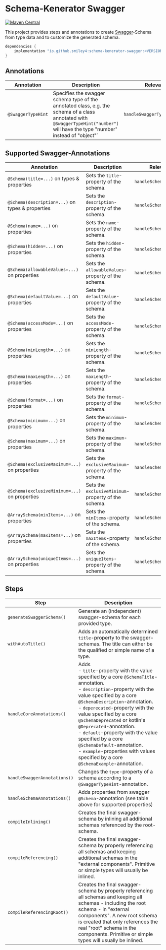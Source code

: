 # Schema-Kenerator Swagger

[![Maven Central](https://maven-badges.herokuapp.com/maven-central/io.github.smiley4/schema-kenerator-swagger/badge.svg)](https://maven-badges.herokuapp.com/maven-central/io.github.smiley4/schema-kenerator-swagger)

This project provides steps and annotations to create [Swagger](https://github.com/swagger-api/swagger-parser)-Schema
from type data and to customize the generated schema.

```kotlin
dependencies {
    implementation "io.github.smiley4:schema-kenerator-swagger:<VERSION>"
}
```

## Annotations

| Annotation         | Description                                                                                                                                                                       | Relevant Steps                    |
|--------------------|-----------------------------------------------------------------------------------------------------------------------------------------------------------------------------------|-----------------------------------|
| `@SwaggerTypeHint` | Specifies the swagger schema type of the annotated class, e.g. the schema of a class annotated with `@SwaggerTypeHint("number")` will have the type "number" instead of "object"` | `handleSwaggerTypeHintAnnotation` |

## Supported Swagger-Annotations

| Annotation                                       | Description                                         | Relevant Step               |
|--------------------------------------------------|-----------------------------------------------------|-----------------------------|
| `@Schema(title=...)` on types & properties       | Sets the `title`-property of the schema.            | `handleSchemaAnnotations()` |
| `@Schema(description=...)` on types & properties | Sets the `description`-property of the schema.      | `handleSchemaAnnotations()` |
| `@Schema(name=...)` on properties                | Sets the `name`-property of the schema.             | `handleSchemaAnnotations()` |
| `@Schema(hidden=...)` on properties              | Sets the `hidden`-property of the schema.           | `handleSchemaAnnotations()` |
| `@Schema(allowableValues=...)` on properties     | Sets the `allowableValues`-property of the schema.  | `handleSchemaAnnotations()` |
| `@Schema(defaultValue=...)` on properties        | Sets the `defaultValue`-property of the schema.     | `handleSchemaAnnotations()` |
| `@Schema(accessMode=...)` on properties          | Sets the `accessMode`-property of the schema.       | `handleSchemaAnnotations()` |
| `@Schema(minLength=...)` on properties           | Sets the `minLength`-property of the schema.        | `handleSchemaAnnotations()` |
| `@Schema(maxLength=...)` on properties           | Sets the `maxLength`-property of the schema.        | `handleSchemaAnnotations()` |
| `@Schema(format=...)` on properties              | Sets the `format`-property of the schema.           | `handleSchemaAnnotations()` |
| `@Schema(minimum=...)` on properties             | Sets the `minimum`-property of the schema.          | `handleSchemaAnnotations()` |
| `@Schema(maximum=...)` on properties             | Sets the `maximum`-property of the schema.          | `handleSchemaAnnotations()` |
| `@Schema(exclusiveMaximum=...)` on properties    | Sets the `exclusiveMaximum`-property of the schema. | `handleSchemaAnnotations()` |
| `@Schema(exclusiveMinimum=...)` on properties    | Sets the `exclusiveMinimum`-property of the schema. | `handleSchemaAnnotations()` |
| `@ArraySchema(minItems=...)` on properties       | Sets the `minItems`-property of the schema.         | `handleSchemaAnnotations()` |
| `@ArraySchema(maxItems=...)` on properties       | Sets the `maxItems`-property of the schema.         | `handleSchemaAnnotations()` |
| `@ArraySchema(uniqueItems=...)` on properties    | Sets the `uniqueItems`-property of the schema.      | `handleSchemaAnnotations()` |

## Steps

| Step                         | Description                                                                                                                                                                                                                                                                                                                                                                                                                                                                                                |
|------------------------------|------------------------------------------------------------------------------------------------------------------------------------------------------------------------------------------------------------------------------------------------------------------------------------------------------------------------------------------------------------------------------------------------------------------------------------------------------------------------------------------------------------|
| `generateSwaggerSchema()`    | Generate an (independent) swagger-schema for each provided type.                                                                                                                                                                                                                                                                                                                                                                                                                                           |
| `withAutoTitle()`            | Adds an automatically determined `title`-property to the swagger-schemas. The title can either be the qualified or simple name of a type.                                                                                                                                                                                                                                                                                                                                                                  |
| `handleCoreAnnotations()`    | Adds<br/> - `title`-property with the value specified by a core `@SchemaTitle`-annotation.<br/> - `description`-property with the value specified by a core `@SchemaDescription`-annotation.<br/> - `deperecated`-property with the value specified by a core `@SchemaDeprecated` or kotlin's `@Deprecated`-annotation.<br/> - `default`-property with the value specified by a core `@SchemaDefault`-annotation.<br/> - `example`-properties with values specified by a core `@SchemaExample`-annotation. |
| `handleSwaggerAnnotations()` | Changes the `type`-property of a schema according to a `@SwaggerTypeHint`-annotation.                                                                                                                                                                                                                                                                                                                                                                                                                      |
| `handleSchemaAnnotations()`  | Adds properties from swagger `@Schema`-annotation (see table above for supported properties)                                                                                                                                                                                                                                                                                                                                                                                                               |                                                                                                                                                                                                                                                                                                                                                                                                              |
| `compileInlining()`          | Creates the final swagger-schema by inlining all additional schemas referenced by the root-schema.                                                                                                                                                                                                                                                                                                                                                                                                         |
| `compileReferencing()`       | Creates the final swagger-schema by properly referencing all schemas and keeping additional schemas in the "external components". Primitive or simple types will usually be inlined.                                                                                                                                                                                                                                                                                                                       |
| `compileReferencingRoot()`   | Creates the final swagger-schema by properly referencing all schemas and keeping all schemas - including the root schema - in "external components". A new root schema is created that only references the real "root" schema in the components. Primitive or simple types will usually be inlined.                                                                                                                                                                                                        |

